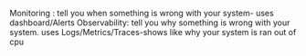 Monitoring : tell you when something is wrong with your system- uses dashboard/Alerts
Observability: tell you why something is wrong with your system. uses Logs/Metrics/Traces-shows like why your system is ran out of cpu
